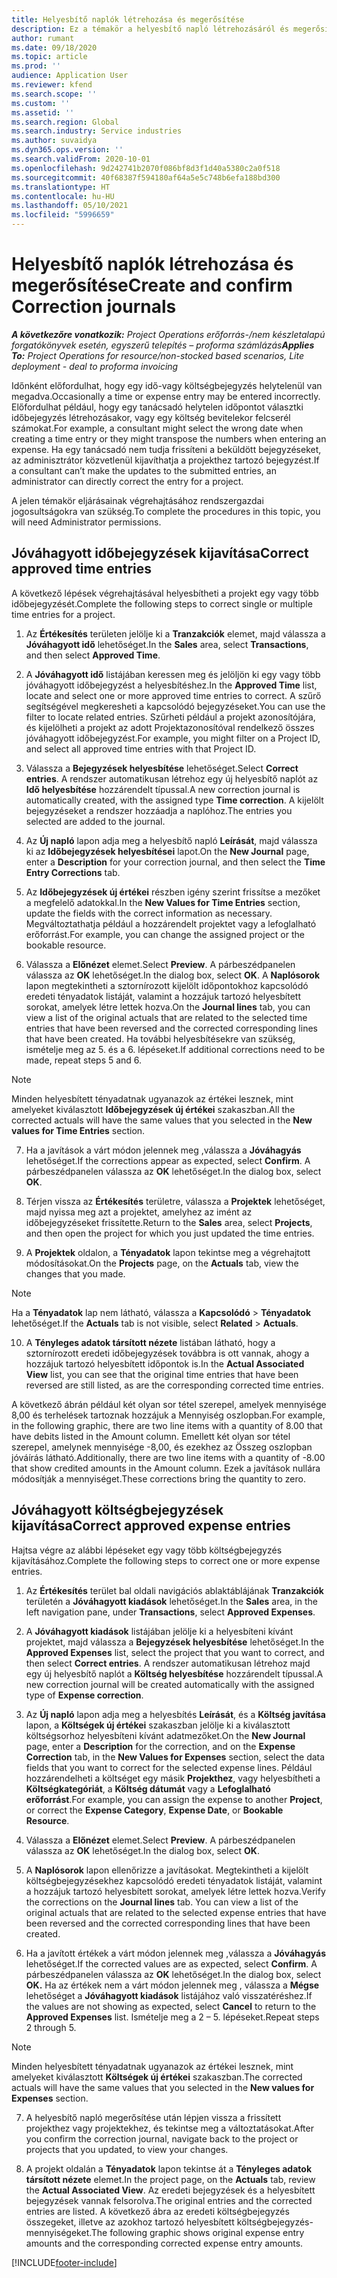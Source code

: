 ```yaml
---
title: Helyesbítő naplók létrehozása és megerősítése
description: Ez a témakör a helyesbítő napló létrehozásáról és megerősítéséről tartalmaz további információt.
author: rumant
ms.date: 09/18/2020
ms.topic: article
ms.prod: ''
audience: Application User
ms.reviewer: kfend
ms.search.scope: ''
ms.custom: ''
ms.assetid: ''
ms.search.region: Global
ms.search.industry: Service industries
ms.author: suvaidya
ms.dyn365.ops.version: ''
ms.search.validFrom: 2020-10-01
ms.openlocfilehash: 9d242741b2070f086bf8d3f1d40a5380c2a0f518
ms.sourcegitcommit: 40f68387f594180af64a5e5c748b6efa188bd300
ms.translationtype: HT
ms.contentlocale: hu-HU
ms.lasthandoff: 05/10/2021
ms.locfileid: "5996659"
---
```

# <a name="create-and-confirm-correction-journals"></a><span data-ttu-id="752f5-103">Helyesbítő naplók létrehozása és megerősítése</span><span class="sxs-lookup"><span data-stu-id="752f5-103">Create and confirm Correction journals</span></span>

<span data-ttu-id="752f5-104">_**A következőre vonatkozik:** Project Operations erőforrás-/nem készletalapú forgatókönyvek esetén, egyszerű telepítés – proforma számlázás_</span><span class="sxs-lookup"><span data-stu-id="752f5-104">_**Applies To:** Project Operations for resource/non-stocked based scenarios, Lite deployment - deal to proforma invoicing_</span></span>

<span data-ttu-id="752f5-105">Időnként előfordulhat, hogy egy idő-vagy költségbejegyzés helytelenül van megadva.</span><span class="sxs-lookup"><span data-stu-id="752f5-105">Occasionally a time or expense entry may be entered incorrectly.</span></span> <span data-ttu-id="752f5-106">Előfordulhat például, hogy egy tanácsadó helytelen időpontot választki időbejegyzés létrehozásakor, vagy egy költség bevitelekor felcserél számokat.</span><span class="sxs-lookup"><span data-stu-id="752f5-106">For example, a consultant might select the wrong date when creating a time entry or they might transpose the numbers when entering an expense.</span></span> <span data-ttu-id="752f5-107">Ha egy tanácsadó nem tudja frissíteni a beküldött bejegyzéseket, az adminisztrátor közvetlenül kijavíthatja a projekthez tartozó bejegyzést.</span><span class="sxs-lookup"><span data-stu-id="752f5-107">If a consultant can’t make the updates to the submitted entries, an administrator can directly correct the entry for a project.</span></span>

<span data-ttu-id="752f5-108">A jelen témakör eljárásainak végrehajtásához rendszergazdai jogosultságokra van szükség.</span><span class="sxs-lookup"><span data-stu-id="752f5-108">To complete the procedures in this topic, you will need Administrator permissions.</span></span>

## <a name="correct-approved-time-entries"></a><span data-ttu-id="752f5-109">Jóváhagyott időbejegyzések kijavítása</span><span class="sxs-lookup"><span data-stu-id="752f5-109">Correct approved time entries</span></span>     

<span data-ttu-id="752f5-110">A következő lépések végrehajtásával helyesbítheti a projekt egy vagy több időbejegyzését.</span><span class="sxs-lookup"><span data-stu-id="752f5-110">Complete the following steps to correct single or multiple time entries for a project.</span></span>

1. <span data-ttu-id="752f5-111">Az **Értékesítés** területen jelölje ki a **Tranzakciók** elemet, majd válassza a **Jóváhagyott idő** lehetőséget.</span><span class="sxs-lookup"><span data-stu-id="752f5-111">In the **Sales** area, select **Transactions**, and then select **Approved Time**.</span></span> 

2. <span data-ttu-id="752f5-112">A **Jóváhagyott idő** listájában keressen meg és jelöljön ki egy vagy több jóváhagyott időbejegyzést a helyesbítéshez.</span><span class="sxs-lookup"><span data-stu-id="752f5-112">In the **Approved Time** list, locate and select one or more approved time entries to correct.</span></span> <span data-ttu-id="752f5-113">A szűrő segítségével megkeresheti a kapcsolódó bejegyzéseket.</span><span class="sxs-lookup"><span data-stu-id="752f5-113">You can use the filter to locate related entries.</span></span> <span data-ttu-id="752f5-114">Szűrheti például a projekt azonosítójára, és kijelölheti a projekt az adott Projektazonosítóval rendelkező összes jóváhagyott időbejegyzést.</span><span class="sxs-lookup"><span data-stu-id="752f5-114">For example, you might filter on a Project ID, and select all approved time entries with that Project ID.</span></span>

3. <span data-ttu-id="752f5-115">Válassza a **Bejegyzések helyesbítése** lehetőséget.</span><span class="sxs-lookup"><span data-stu-id="752f5-115">Select **Correct entries**.</span></span> <span data-ttu-id="752f5-116">A rendszer automatikusan létrehoz egy új helyesbítő naplót az **Idő helyesbítése** hozzárendelt típussal.</span><span class="sxs-lookup"><span data-stu-id="752f5-116">A new correction journal is automatically created, with the assigned type **Time correction**.</span></span> <span data-ttu-id="752f5-117">A kijelölt bejegyzéseket a rendszer hozzáadja a naplóhoz.</span><span class="sxs-lookup"><span data-stu-id="752f5-117">The entries you selected are added to the journal.</span></span> 

4. <span data-ttu-id="752f5-118">Az **Új napló** lapon adja meg a helyesbítő napló **Leírását**, majd válassza ki az **Időbejegyzések helyesbítései** lapot.</span><span class="sxs-lookup"><span data-stu-id="752f5-118">On the **New Journal** page, enter a **Description** for your correction journal, and then select the **Time Entry Corrections** tab.</span></span>  

5. <span data-ttu-id="752f5-119">Az **Időbejegyzések új értékei** részben igény szerint frissítse a mezőket a megfelelő adatokkal.</span><span class="sxs-lookup"><span data-stu-id="752f5-119">In the **New Values for Time Entries** section, update the fields with the correct information as necessary.</span></span> <span data-ttu-id="752f5-120">Megváltoztathatja például a hozzárendelt projektet vagy a lefoglalható erőforrást.</span><span class="sxs-lookup"><span data-stu-id="752f5-120">For example, you can change the assigned project or the bookable resource.</span></span>

6. <span data-ttu-id="752f5-121">Válassza a **Előnézet** elemet.</span><span class="sxs-lookup"><span data-stu-id="752f5-121">Select **Preview**.</span></span> <span data-ttu-id="752f5-122">A párbeszédpanelen válassza az **OK** lehetőséget.</span><span class="sxs-lookup"><span data-stu-id="752f5-122">In the dialog box, select **OK**.</span></span> <span data-ttu-id="752f5-123">A **Naplósorok** lapon megtekintheti a sztornírozott kijelölt időpontokhoz kapcsolódó eredeti tényadatok listáját, valamint a hozzájuk tartozó helyesbített sorokat, amelyek létre lettek hozva.</span><span class="sxs-lookup"><span data-stu-id="752f5-123">On the **Journal lines** tab, you can view a list of the original actuals that are related to the selected time entries that have been reversed and the corrected corresponding lines that have been created.</span></span> <span data-ttu-id="752f5-124">Ha további helyesbítésekre van szükség, ismételje meg az 5. és a 6. lépéseket.</span><span class="sxs-lookup"><span data-stu-id="752f5-124">If additional corrections need to be made, repeat steps 5 and 6.</span></span> 

> [!NOTE]
> <span data-ttu-id="752f5-125">Minden helyesbített tényadatnak ugyanazok az értékei lesznek, mint amelyeket kiválasztott **Időbejegyzések új értékei** szakaszban.</span><span class="sxs-lookup"><span data-stu-id="752f5-125">All the corrected actuals will have the same values that you selected in the **New values for Time Entries** section.</span></span>

7. <span data-ttu-id="752f5-126">Ha a javítások a várt módon jelennek meg ,válassza a **Jóváhagyás** lehetőséget.</span><span class="sxs-lookup"><span data-stu-id="752f5-126">If the corrections appear as expected, select **Confirm**.</span></span> <span data-ttu-id="752f5-127">A párbeszédpanelen válassza az **OK** lehetőséget.</span><span class="sxs-lookup"><span data-stu-id="752f5-127">In the dialog box, select **OK**.</span></span>

8. <span data-ttu-id="752f5-128">Térjen vissza az **Értékesítés** területre, válassza a **Projektek** lehetőséget, majd nyissa meg azt a projektet, amelyhez az imént az időbejegyzéseket frissítette.</span><span class="sxs-lookup"><span data-stu-id="752f5-128">Return to the **Sales** area, select **Projects**, and then open the project for which you just updated the time entries.</span></span> 

9. <span data-ttu-id="752f5-129">A **Projektek** oldalon, a **Tényadatok** lapon tekintse meg a végrehajtott módosításokat.</span><span class="sxs-lookup"><span data-stu-id="752f5-129">On the **Projects** page, on the **Actuals** tab, view the changes that you made.</span></span> 

> [!NOTE]
> <span data-ttu-id="752f5-130">Ha a **Tényadatok** lap nem látható, válassza a **Kapcsolódó** > **Tényadatok** lehetőséget.</span><span class="sxs-lookup"><span data-stu-id="752f5-130">If the **Actuals** tab is not visible, select **Related** > **Actuals**.</span></span>  

10. <span data-ttu-id="752f5-131">A **Tényleges adatok társított nézete** listában látható, hogy a sztornírozott eredeti időbejegyzések továbbra is ott vannak, ahogy a hozzájuk tartozó helyesbített időpontok is.</span><span class="sxs-lookup"><span data-stu-id="752f5-131">In the **Actual Associated View** list, you can see that the original time entries that have been reversed are still listed, as are the corresponding corrected time entries.</span></span> 

<span data-ttu-id="752f5-132">A következő ábrán például két olyan sor tétel szerepel, amelyek mennyisége 8,00 és terhelések tartoznak hozzájuk a Mennyiség oszlopban.</span><span class="sxs-lookup"><span data-stu-id="752f5-132">For example, in the following graphic, there are two line items with a quantity of 8.00 that have debits listed in the Amount column.</span></span> <span data-ttu-id="752f5-133">Emellett két olyan sor tétel szerepel, amelynek mennyisége -8,00, és ezekhez az Összeg oszlopban jóváírás látható.</span><span class="sxs-lookup"><span data-stu-id="752f5-133">Additionally, there are two line items with a quantity of -8.00 that show credited amounts in the Amount column.</span></span> <span data-ttu-id="752f5-134">Ezek a javítások nullára módosítják a mennyiséget.</span><span class="sxs-lookup"><span data-stu-id="752f5-134">These corrections bring the quantity to zero.</span></span>

 
## <a name="correct-approved-expense-entries"></a><span data-ttu-id="752f5-135">Jóváhagyott költségbejegyzések kijavítása</span><span class="sxs-lookup"><span data-stu-id="752f5-135">Correct approved expense entries</span></span>

<span data-ttu-id="752f5-136">Hajtsa végre az alábbi lépéseket egy vagy több költségbejegyzés kijavításához.</span><span class="sxs-lookup"><span data-stu-id="752f5-136">Complete the following steps to correct one or more expense entries.</span></span> 

1. <span data-ttu-id="752f5-137">Az **Értékesítés** terület bal oldali navigációs ablaktáblájának **Tranzakciók** területén a **Jóváhagyott kiadások** lehetőséget.</span><span class="sxs-lookup"><span data-stu-id="752f5-137">In the **Sales** area, in the left navigation pane, under **Transactions**, select **Approved Expenses**.</span></span>

2. <span data-ttu-id="752f5-138">A **Jóváhagyott kiadások** listájában jelölje ki a helyesbíteni kívánt projektet, majd válassza a **Bejegyzések helyesbítése** lehetőséget.</span><span class="sxs-lookup"><span data-stu-id="752f5-138">In the **Approved Expenses** list, select the project that you want to correct, and then select **Correct entries**.</span></span> <span data-ttu-id="752f5-139">A rendszer automatikusan létrehoz majd egy új helyesbítő naplót a **Költség helyesbítése** hozzárendelt típussal.</span><span class="sxs-lookup"><span data-stu-id="752f5-139">A new correction journal will be created automatically with the assigned type of **Expense correction**.</span></span> 

3. <span data-ttu-id="752f5-140">Az **Új napló** lapon adja meg a helyesbítés **Leírását**, és a **Költség javítása** lapon, a **Költségek új értékei** szakaszban jelölje ki a kiválasztott költségsorhoz helyesbíteni kívánt adatmezőket.</span><span class="sxs-lookup"><span data-stu-id="752f5-140">On the **New Journal** page, enter a **Description** for the correction, and on the **Expense Correction** tab, in the **New Values for Expenses** section, select the data fields that you want to correct for the selected expense lines.</span></span> <span data-ttu-id="752f5-141">Például hozzárendelheti a költséget egy másik **Projekthez**, vagy helyesbítheti a **Költségkategóriát**, a **Költség dátumát** vagy a **Lefoglalható erőforrást**.</span><span class="sxs-lookup"><span data-stu-id="752f5-141">For example, you can assign the expense to another **Project**, or correct the **Expense Category**, **Expense Date**, or **Bookable Resource**.</span></span>

4. <span data-ttu-id="752f5-142">Válassza a **Előnézet** elemet.</span><span class="sxs-lookup"><span data-stu-id="752f5-142">Select **Preview**.</span></span> <span data-ttu-id="752f5-143">A párbeszédpanelen válassza az **OK** lehetőséget.</span><span class="sxs-lookup"><span data-stu-id="752f5-143">In the dialog box, select **OK**.</span></span> 

5. <span data-ttu-id="752f5-144">A **Naplósorok** lapon ellenőrizze a javításokat. Megtekintheti a kijelölt költségbejegyzésekhez kapcsolódó eredeti tényadatok listáját, valamint a hozzájuk tartozó helyesbített sorokat, amelyek létre lettek hozva.</span><span class="sxs-lookup"><span data-stu-id="752f5-144">Verify the corrections on the **Journal lines** tab. You can view a list of the original actuals that are related to the selected expense entries that have been reversed and the corrected corresponding lines that have been created.</span></span>

6. <span data-ttu-id="752f5-145">Ha a javított értékek a várt módon jelennek meg ,válassza a **Jóváhagyás** lehetőséget.</span><span class="sxs-lookup"><span data-stu-id="752f5-145">If the corrected values are as expected, select **Confirm**.</span></span> <span data-ttu-id="752f5-146">A párbeszédpanelen válassza az **OK** lehetőséget.</span><span class="sxs-lookup"><span data-stu-id="752f5-146">In the dialog box, select **OK.**</span></span> <span data-ttu-id="752f5-147">Ha az értékek nem a várt módon jelennek meg , válassza a **Mégse** lehetőséget a **Jóváhagyott kiadások** listájához való visszatéréshez.</span><span class="sxs-lookup"><span data-stu-id="752f5-147">If the values are not showing as expected, select **Cancel** to return to the **Approved Expenses** list.</span></span> <span data-ttu-id="752f5-148">Ismételje meg a 2 – 5. lépéseket.</span><span class="sxs-lookup"><span data-stu-id="752f5-148">Repeat steps 2 through 5.</span></span> 

> [!NOTE]
> <span data-ttu-id="752f5-149">Minden helyesbített tényadatnak ugyanazok az értékei lesznek, mint amelyeket kiválasztott **Költségek új értékei** szakaszban.</span><span class="sxs-lookup"><span data-stu-id="752f5-149">The corrected actuals will have the same values that you selected in the **New values for Expenses** section.</span></span>

7. <span data-ttu-id="752f5-150">A helyesbítő napló megerősítése után lépjen vissza a frissített projekthez vagy projektekhez, és tekintse meg a változtatásokat.</span><span class="sxs-lookup"><span data-stu-id="752f5-150">After you confirm the correction journal, navigate back to the project or projects that you updated, to view your changes.</span></span>  

8. <span data-ttu-id="752f5-151">A projekt oldalán a **Tényadatok** lapon tekintse át a **Tényleges adatok társított nézete** elemet.</span><span class="sxs-lookup"><span data-stu-id="752f5-151">In the project page, on the **Actuals** tab, review the **Actual Associated View**.</span></span> <span data-ttu-id="752f5-152">Az eredeti bejegyzések és a helyesbített bejegyzések vannak felsorolva.</span><span class="sxs-lookup"><span data-stu-id="752f5-152">The original entries and the corrected entries are listed.</span></span> <span data-ttu-id="752f5-153">A következő ábra az eredeti költségbejegyzés összegeket, illetve az azokhoz tartozó helyesbített költségbejegyzés-mennyiségeket.</span><span class="sxs-lookup"><span data-stu-id="752f5-153">The following graphic shows original expense entry amounts and the corresponding corrected expense entry amounts.</span></span> 




[!INCLUDE[footer-include](../includes/footer-banner.md)]